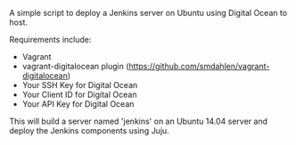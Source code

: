 A simple script to deploy a Jenkins server on Ubuntu using Digital Ocean to host. 

Requirements include:

- Vagrant 
- vagrant-digitalocean plugin (https://github.com/smdahlen/vagrant-digitalocean)
- Your SSH Key for Digital Ocean
- Your Client ID for Digital Ocean 
- Your API Key for Digital Ocean

This will build a server named 'jenkins' on an Ubuntu 14.04 server and deploy the Jenkins components using Juju.
